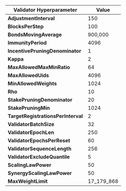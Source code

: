 | **Validator Hyperparameter**       | **Value**            |
|------------------------------------|----------------------|
| **AdjustmentInterval**             | 150                  |
| **BlocksPerStep**                  | 100                  |
| **BondsMovingAverage**             | 900,000              |
| **ImmunityPeriod**                 | 4096                 |
| **IncentivePruningDenominator**    | 1                    |
| **Kappa**                          | 2                    |
| **MaxAllowedMaxMinRatio**          | 64                   |
| **MaxAllowedUids**                 | 4096                 |
| **MinAllowedWeights**              | 1024                 |
| **Rho**                            | 10                   |
| **StakePruningDenominator**        | 20                   |
| **StakePruningMin**                | 1024                 |
| **TargetRegistrationsPerInterval** | 2                    |
| **ValidatorBatchSize**             | 32                   |
| **ValidatorEpochLen**              | 250                  |
| **ValidatorEpochsPerReset**        | 60                   |
| **ValidatorSequenceLength**        | 256                  |
| **ValidatorExcludeQuantile**       | 5                    |
| **ScalingLawPower**                | 50                   |
| **SynergyScalingLawPower**         | 50                   |
| **MaxWeightLimit**                 | 17_179_868           |
